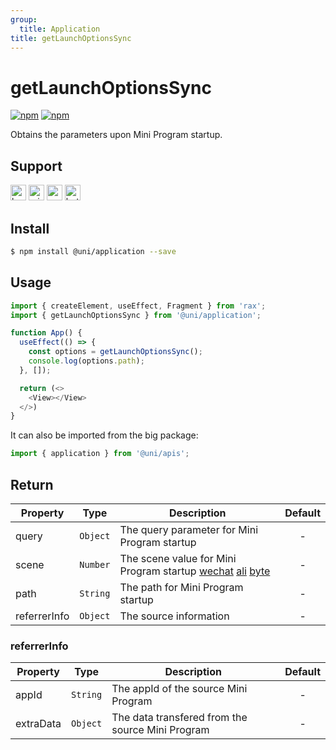 ```yaml
---
group:
  title: Application
title: getLaunchOptionsSync
---
```


# getLaunchOptionsSync 

[![npm](https://img.shields.io/npm/v/@uni/application.svg)](https://www.npmjs.com/package/@uni/application)
[![npm](https://img.shields.io/npm/v/@uni/apis.svg)](https://www.npmjs.com/package/@uni/apis)

Obtains the parameters upon Mini Program startup.

## Support

<img alt="browser" src="https://gw.alicdn.com/tfs/TB1uYFobGSs3KVjSZPiXXcsiVXa-200-200.svg" width="25px" height="25px" title="h5" /> <img alt="miniApp" src="https://gw.alicdn.com/tfs/TB1bBpmbRCw3KVjSZFuXXcAOpXa-200-200.svg" width="25px" height="25px" title="ali miniprogram" /> <img alt="wechatMiniprogram" src="https://img.alicdn.com/tfs/TB1slcYdxv1gK0jSZFFXXb0sXXa-200-200.svg" width="25px" height="25px" title="wechatMiniprogram"> <img alt="bytedanceMicroApp" src="https://gw.alicdn.com/tfs/TB1jFtVzO_1gK0jSZFqXXcpaXXa-200-200.svg" width="25px" height="25px" title="bytedanceMicroApp">

## Install

```bash
$ npm install @uni/application --save
```

## Usage

```js
import { createElement, useEffect, Fragment } from 'rax';
import { getLaunchOptionsSync } from '@uni/application';

function App() {
  useEffect(() => {
    const options = getLaunchOptionsSync();
    console.log(options.path);
  }, []);

  return (<>
    <View></View>
  </>)
}
```
It can also be imported from the big package:

```js
import { application } from '@uni/apis';
```
## Return

| Property | Type     | Description  | Default |
| ---- | -------- | ----- | :----: |
| query  | `Object` | The query parameter for Mini Program startup |   -    |
| scene  | `Number` | The scene value for Mini Program startup [wechat](https://developers.weixin.qq.com/miniprogram/dev/api/base/app/life-cycle/wx.getLaunchOptionsSync.html) [ali](https://opendocs.alipay.com/mini/framework/scene) [byte](https://microapp.bytedance.com/docs/zh-CN/mini-app/develop/framework/scene-value/) |   -    |
| path  | `String` | The path for Mini Program startup |   -    |
| referrerInfo  | `Object` | The source information |   -    |

### referrerInfo

| Property | Type     | Description  | Default |
| ---- | -------- | ----- | :----: |
| appId  | `String` | The appId of the source Mini Program |   -    |
| extraData  | `Object` | The data transfered from the source Mini Program |   -    |